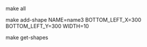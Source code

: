 

make all

make add-shape NAME=name3 BOTTOM_LEFT_X=300 BOTTOM_LEFT_Y=300 WIDTH=10

make get-shapes

